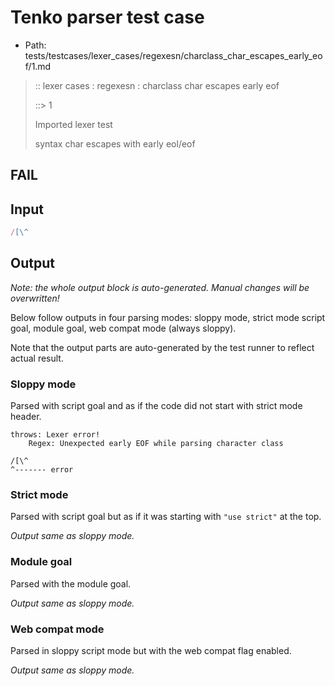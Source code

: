 # Tenko parser test case

- Path: tests/testcases/lexer_cases/regexesn/charclass_char_escapes_early_eof/1.md

> :: lexer cases : regexesn : charclass char escapes early eof
>
> ::> 1
>
> Imported lexer test
>
> syntax char escapes with early eol/eof

## FAIL

## Input

`````js
/[\^
`````

## Output

_Note: the whole output block is auto-generated. Manual changes will be overwritten!_

Below follow outputs in four parsing modes: sloppy mode, strict mode script goal, module goal, web compat mode (always sloppy).

Note that the output parts are auto-generated by the test runner to reflect actual result.

### Sloppy mode

Parsed with script goal and as if the code did not start with strict mode header.

`````
throws: Lexer error!
    Regex: Unexpected early EOF while parsing character class

/[\^
^------- error
`````

### Strict mode

Parsed with script goal but as if it was starting with `"use strict"` at the top.

_Output same as sloppy mode._

### Module goal

Parsed with the module goal.

_Output same as sloppy mode._

### Web compat mode

Parsed in sloppy script mode but with the web compat flag enabled.

_Output same as sloppy mode._
